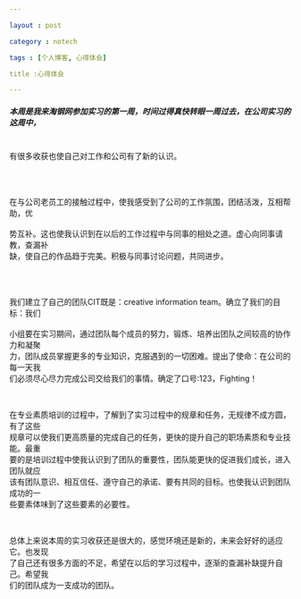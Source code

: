 ```yaml
---

layout : post

category : notech

tags : [个人博客, 心得体会]

title :心得体会

---
```

##### <p> 本周是我来淘钢网参加实习的第一周，时间过得真快转眼一周过去，在公司实习的这周中，   
<br>      有很多收获也使自己对工作和公司有了新的认识。</p>   
<br>  <p> 在与公司老员工的接触过程中，使我感受到了公司的工作氛围，团结活泼，互相帮助，优  
<br>      势互补。这也使我认识到在以后的工作过程中与同事的相处之道。虚心向同事请教，查漏补
<br>      缺，使自己的作品趋于完美。积极与同事讨论问题，共同进步。</p>   
<br>  <p> 我们建立了自己的团队CIT既是：creative information team。确立了我们的目标：我们  
<br>      小组要在实习期间，通过团队每个成员的努力，锻炼、培养出团队之间较高的协作力和凝聚
<br>      力，团队成员掌握更多的专业知识，克服遇到的一切困难。提出了使命：在公司的每一天我
<br>      们必须尽心尽力完成公司交给我们的事情。确定了口号:123，Fighting！</p>
<br>  <p> 在专业素质培训的过程中，了解到了实习过程中的规章和任务，无规律不成方圆，有了这些 
<br>      规章可以使我们更高质量的完成自己的任务，更快的提升自己的职场素质和专业技能。最重
<br>      要的是培训过程中使我认识到了团队的重要性，团队能更快的促进我们成长，进入团队就应
<br>      该有团队意识、相互信任、遵守自己的承诺、要有共同的目标。也使我认识到团队成功的一
<br>      些要素体味到了这些要素的必要性。</p>
<br>  <p> 总体上来说本周的实习收获还是很大的，感觉环境还是新的，未来会好好的适应它。也发现
<br>      了自己还有很多方面的不足，希望在以后的学习过程中，逐渐的查漏补缺提升自己。希望我
<br>      们的团队成为一支成功的团队。</p>
